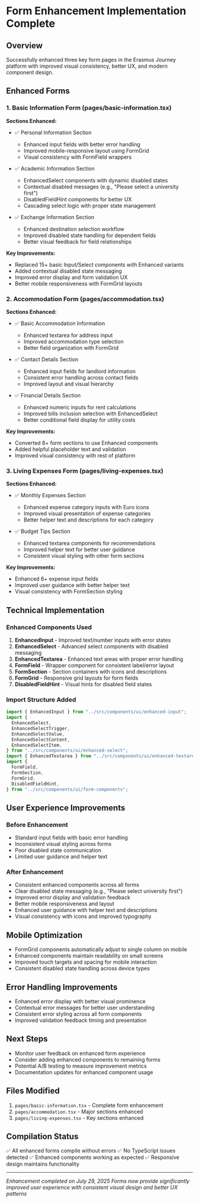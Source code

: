 # Form Enhancement Implementation Complete

## Overview

Successfully enhanced three key form pages in the Erasmus Journey platform with improved visual consistency, better UX, and modern component design.

## Enhanced Forms

### 1. Basic Information Form (pages/basic-information.tsx)

**Sections Enhanced:**

- ✅ Personal Information Section
  - Enhanced input fields with better error handling
  - Improved mobile-responsive layout using FormGrid
  - Visual consistency with FormField wrappers

- ✅ Academic Information Section
  - EnhancedSelect components with dynamic disabled states
  - Contextual disabled messages (e.g., "Please select a university first")
  - DisabledFieldHint components for better UX
  - Cascading select logic with proper state management

- ✅ Exchange Information Section
  - Enhanced destination selection workflow
  - Improved disabled state handling for dependent fields
  - Better visual feedback for field relationships

**Key Improvements:**

- Replaced 15+ basic Input/Select components with Enhanced variants
- Added contextual disabled state messaging
- Improved error display and form validation UX
- Better mobile responsiveness with FormGrid layouts

### 2. Accommodation Form (pages/accommodation.tsx)

**Sections Enhanced:**

- ✅ Basic Accommodation Information
  - Enhanced textarea for address input
  - Improved accommodation type selection
  - Better field organization with FormGrid

- ✅ Contact Details Section
  - Enhanced input fields for landlord information
  - Consistent error handling across contact fields
  - Improved layout and visual hierarchy

- ✅ Financial Details Section
  - Enhanced numeric inputs for rent calculations
  - Improved bills inclusion selection with EnhancedSelect
  - Better conditional field display for utility costs

**Key Improvements:**

- Converted 8+ form sections to use Enhanced components
- Added helpful placeholder text and validation
- Improved visual consistency with rest of platform

### 3. Living Expenses Form (pages/living-expenses.tsx)

**Sections Enhanced:**

- ✅ Monthly Expenses Section
  - Enhanced expense category inputs with Euro icons
  - Improved visual presentation of expense categories
  - Better helper text and descriptions for each category

- ✅ Budget Tips Section
  - Enhanced textarea components for recommendations
  - Improved helper text for better user guidance
  - Consistent visual styling with other form sections

**Key Improvements:**

- Enhanced 6+ expense input fields
- Improved user guidance with better helper text
- Visual consistency with FormSection styling

## Technical Implementation

### Enhanced Components Used

1. **EnhancedInput** - Improved text/number inputs with error states
2. **EnhancedSelect** - Advanced select components with disabled messaging
3. **EnhancedTextarea** - Enhanced text areas with proper error handling
4. **FormField** - Wrapper component for consistent label/error layout
5. **FormSection** - Section containers with icons and descriptions
6. **FormGrid** - Responsive grid layouts for form fields
7. **DisabledFieldHint** - Visual hints for disabled field states

### Import Structure Added

```typescript
import { EnhancedInput } from "../src/components/ui/enhanced-input";
import {
  EnhancedSelect,
  EnhancedSelectTrigger,
  EnhancedSelectValue,
  EnhancedSelectContent,
  EnhancedSelectItem,
} from "../src/components/ui/enhanced-select";
import { EnhancedTextarea } from "../src/components/ui/enhanced-textarea";
import {
  FormField,
  FormSection,
  FormGrid,
  DisabledFieldHint,
} from "../src/components/ui/form-components";
```

## User Experience Improvements

### Before Enhancement

- Standard input fields with basic error handling
- Inconsistent visual styling across forms
- Poor disabled state communication
- Limited user guidance and helper text

### After Enhancement

- Consistent enhanced components across all forms
- Clear disabled state messaging (e.g., "Please select university first")
- Improved error display and validation feedback
- Better mobile responsiveness and layout
- Enhanced user guidance with helper text and descriptions
- Visual consistency with icons and improved typography

## Mobile Optimization

- FormGrid components automatically adjust to single column on mobile
- Enhanced components maintain readability on small screens
- Improved touch targets and spacing for mobile interaction
- Consistent disabled state handling across device types

## Error Handling Improvements

- Enhanced error display with better visual prominence
- Contextual error messages for better user understanding
- Consistent error styling across all form components
- Improved validation feedback timing and presentation

## Next Steps

- Monitor user feedback on enhanced form experience
- Consider adding enhanced components to remaining forms
- Potential A/B testing to measure improvement metrics
- Documentation updates for enhanced component usage

## Files Modified

1. `pages/basic-information.tsx` - Complete form enhancement
2. `pages/accommodation.tsx` - Major sections enhanced
3. `pages/living-expenses.tsx` - Key sections enhanced

## Compilation Status

✅ All enhanced forms compile without errors
✅ No TypeScript issues detected
✅ Enhanced components working as expected
✅ Responsive design maintains functionality

---

_Enhancement completed on July 29, 2025_
_Forms now provide significantly improved user experience with consistent visual design and better UX patterns_
